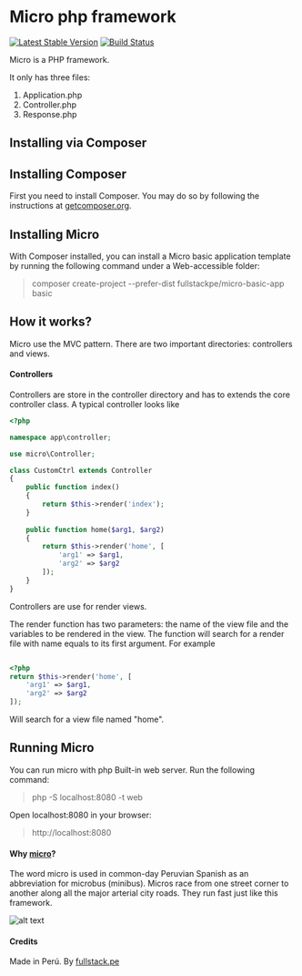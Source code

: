 # Micro php framework

[![Latest Stable Version](https://poser.pugx.org/fullstackpe/micro/v/stable)](https://packagist.org/packages/fullstackpe/micro)
[![Build Status](https://travis-ci.org/marcomilon/micro.svg?branch=master)](https://travis-ci.org/marcomilon/micro)

Micro is a PHP framework.

It only has three files:

1. Application.php
2. Controller.php
3. Response.php

## Installing via Composer 

## Installing Composer

First you need to install Composer. You may do so by following the instructions at [getcomposer.org](https://getcomposer.org/download/).

## Installing Micro

With Composer installed, you can install a Micro basic application template by running the following command under a Web-accessible folder:

> composer create-project --prefer-dist fullstackpe/micro-basic-app basic

## How it works?

Micro use the MVC pattern. There are two important directories: controllers and views.

#### Controllers
Controllers are store in the controller directory and has to extends the core controller class. A typical controller looks like

```php
<?php 

namespace app\controller;

use micro\Controller;

class CustomCtrl extends Controller
{
    public function index() 
    {
        return $this->render('index');
    }
    
    public function home($arg1, $arg2) 
    {
        return $this->render('home', [
            'arg1' => $arg1,
            'arg2' => $arg2
        ]);
    }
}

```
Controllers are use for render views.

The render function has two parameters: the name of the view file and the variables to be rendered in the view. The function will search for a render file with name equals to its first argument. For example

```php

<?php 
return $this->render('home', [
    'arg1' => $arg1,
    'arg2' => $arg2
]);

```
Will search for a view file named "home".

## Running Micro

You can run micro with php Built-in web server. Run the following command:

> php -S localhost:8080 -t web

Open localhost:8080 in your browser:

> http://localhost:8080

#### Why [micro](https://en.wikipedia.org/wiki/Transport_in_Lima)?

The word micro is used in common-day Peruvian Spanish as an abbreviation for microbus (minibus). 
Micros race from one street corner to another along all the major arterial city roads. They run fast just like this framework.

![alt text](https://raw.githubusercontent.com/marcomilon/micro-basic-app/master/web/img/micro.jpg)

#### Credits

Made in Perú. By [fullstack.pe](https://www.fullstack.pe/)

